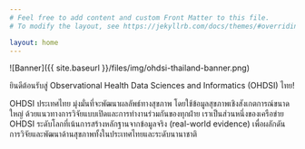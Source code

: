 ```yaml
---
# Feel free to add content and custom Front Matter to this file.
# To modify the layout, see https://jekyllrb.com/docs/themes/#overriding-theme-defaults

layout: home
---
```


![Banner]({{ site.baseurl }}/files/img/ohdsi-thailand-banner.png)

ยินดีต้อนรับสู่ Observational Health Data Sciences and Informatics (OHDSI) ไทย!

OHDSI ประเทศไทย มุ่งมั่นที่จะพัฒนาผลลัพธ์ทางสุขภาพ โดยใช้ข้อมูลสุขภาพเชิงสังเกตการณ์ขนาดใหญ่ ด้วยแนวทางการวิจัยแบบเปิดและการทำงานร่วมกันของทุกฝ่าย เราเป็นส่วนหนึ่งของเครือข่าย OHDSI ระดับโลกที่เน้นการสร้างหลักฐานจากข้อมูลจริง (real-world evidence) เพื่อผลักดันการวิจัยและพัฒนาด้านสุขภาพทั้งในประเทศไทยและระดับนานาชาติ
